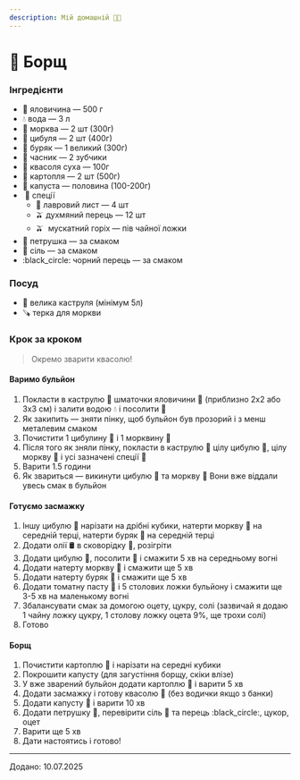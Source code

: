 ```yaml
---
description: Мій домашній 💛💙
---
```


# 🍜 Борщ

### Інгредієнти

* 🥩 яловичина — 500 г
* 💧 вода — 3 л
* 🥕 морква — 2 шт (300г)
* 🧅 цибуля — 2 шт (400г)
* 🍠 буряк — 1 великий (300г)
* 🧄 часник — 2 зубчики
* 🫘 квасоля суха — 100г
* 🥔 картопля — 2 шт (500г)
* 🥬 капуста — половина (100-200г)
*  🍂 спеції
  * 🌿 лавровий лист — 4 шт
  * 🫒 духмяний перець — 12 шт
  * 🫒  мускатний горіх — пів чайної ложки
* 🌿 петрушка — за смаком
* 🧂 сіль — за смаком
* :black\_circle: чорний перець — за смаком

### Посуд

* 🍲 велика каструля (мінімум 5л)
* 🪚 терка для моркви

### Крок за кроком

> Окремо зварити квасолю!

#### Варимо бульйон

1. Покласти в каструлю 🍲  шматочки яловичини 🥩 (приблизно 2х2 або 3х3 см) і залити водою 💧 і посолити 🧂
2. Як закипить — зняти пінку, щоб бульйон був прозорий і з менш металевим смаком
3. Почистити 1 цибулину 🧅 і 1 морквину 🥕
4. Після того як зняли пінку, покласти в каструлю 🍲 цілу цибулю 🧅, цілу моркву 🥕 і усі зазначені спеції 🍂
5. Варити 1.5 години
6. Як звариться — викинути цибулю 🧅 та моркву 🥕 Вони вже віддали увесь смак в бульйон

#### Готуємо засмажку

1. Іншу цибулю 🧅 нарізати на дрібні кубики, натерти моркву 🥕 на середній терці, натерти буряк 🍠 на середній терці
2. Додати олії 🛢️ в сковорідку 🍳, розігріти
3. Додати цибулю 🧅, посолити 🧂 і смажити 5 хв на середньому вогні
4. Додати натерту моркву 🥕 і смажити ще 5 хв
5. Додати натерту буряк 🍠 і смажити ще 5 хв
6. Додати томатну пасту 🍅 і 5 столових ложки бульйону і смажити ще 3-5 хв на маленькому вогні
7. Збалансувати смак за домогою оцету, цукру, солі (зазвичай я додаю 1 чайну ложку цукру, 1 столову ложку оцета 9%, ще трохи солі)
8. Готово

#### Борщ

1. Почистити картоплю 🥔 і нарізати на середні кубики
2. Покрошити капусту (для загустіння борщу, скіки влізе)
3. У вже зварений бульйон додати картоплю 🥔  і варити 5 хв
4. Додати засмажку і готову квасолю 🫘 (без водички якщо з банки)
5. Додати капусту 🥬 і варити 10 хв
6. Додати петрушку 🌿, перевірити сіль 🧂 та перець :black\_circle:, цукор, оцет
7. Варити ще 5 хв
8. Дати настоятись і готово!

***

Додано: 10.07.2025
